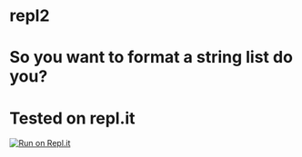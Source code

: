 # repl2

# So you want to format a string list do you?

# Tested on repl.it


[![Run on Repl.it](https://repl.it/badge/github/cascadia-dev/repl2)](https://repl.it/github/cascadia-dev/repl2)

